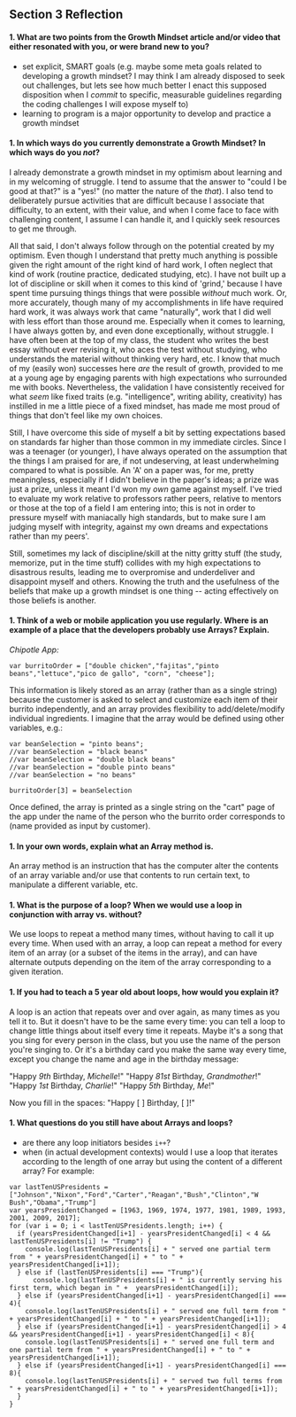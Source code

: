 ## Section 3 Reflection

#### 1. What are two points from the Growth Mindset article and/or video that either resonated with you, or were brand new to you?

- set explicit, SMART goals (e.g. maybe some meta goals related to developing a growth mindset? I may think I am already disposed to seek out challenges, but lets see how much better I enact this supposed disposition when I *commit* to specific, measurable guidelines regarding the coding challenges I will expose myself to)
- learning to program is a major opportunity to develop and practice a growth mindset


#### 1. In which ways do you currently demonstrate a Growth Mindset? In which ways do you _not_?

I already demonstrate a growth mindset in my optimism about learning and in my welcoming of struggle. I tend to assume that the answer to "could I be good at that?" is a "yes!" (no matter the nature of the *that*). I also tend to deliberately pursue activities that are difficult because I associate that difficulty, to an extent, with their value, and when I come face to face with challenging content, I assume I can handle it, and I quickly seek resources to get me through.

All that said, I don't always follow through on the potential created by my optimism. Even though I understand that pretty much anything is possible given the right amount of the right kind of hard work, I often neglect that kind of work (routine practice, dedicated studying, etc). I have not built up a lot of discipline or skill when it comes to this kind of 'grind,' because I have spent time pursuing things things that were possible *without* much work. Or, more accurately, though many of my accomplishments in life have required hard work, it was always work that came "naturally", work that I did well with less effort than those around me. Especially when it comes to learning, I have always gotten by, and even done exceptionally, without struggle. I have often been at the top of my class, the student who writes the best essay without ever revising it, who aces the test without studying, who understands the material without thinking very hard, etc. I know that much of my (easily won) successes here *are* the result of growth, provided to me at a young age by engaging parents with high expectations who surrounded me with books.  Nevertheless, the validation I have consistently received for what *seem* like fixed traits (e.g. "intelligence", writing ability, creativity) has instilled in me a little piece of a fixed mindset, has made me most proud of things that don't feel like my own choices.

Still, I have overcome this side of myself a bit by setting expectations based on standards far higher than those common in my immediate circles. Since I was a teenager (or younger), I have always operated on the assumption that the things I am praised for are, if not undeserving, at least underwhelming compared to what is possible. An 'A' on a paper was, for me, pretty meaningless, especially if I didn't believe in the paper's ideas; a prize was just a prize, unless it meant I'd won my *own* game against myself. I've tried to evaluate my work relative to professors rather peers, relative to mentors or those at the top of a field I am entering into; this is not in order to pressure myself with maniacally high standards, but to make sure I am judging myself with integrity, against my own dreams and expectations rather than my peers'.

Still, sometimes my lack of discipline/skill at the nitty gritty stuff (the study, memorize, put in the time stuff) collides with my high expectations to disastrous results, leading me to overpromise and underdeliver and disappoint myself and others. Knowing the truth and the usefulness of the beliefs that make up a growth mindset is one thing -- acting effectively on those beliefs is another.

#### 1. Think of a web or mobile application you use regularly. Where is an example of a place that the developers probably use Arrays? Explain.

*Chipotle App:*
```
var burritoOrder = ["double chicken","fajitas","pinto beans","lettuce","pico de gallo", "corn", "cheese"];
```
This information is likely stored as an array (rather than as a single string) because the customer is asked to select and customize each item of their burrito independently, and an array provides flexibility to add/delete/modify individual ingredients.
I imagine that the array would be defined using other variables, e.g.:
```
var beanSelection = "pinto beans";
//var beanSelection = "black beans"
//var beanSelection = "double black beans"
//var beanSelection = "double pinto beans"
//var beanSelection = "no beans"

burritoOrder[3] = beanSelection
```
Once defined, the array is printed as a single string on the "cart" page of the app under the name of the person who the burrito order corresponds to (name provided as input by customer).


#### 1. In your own words, explain what an Array method is.

An array method is an instruction that has the computer alter the contents of an array variable and/or use that contents to run certain text, to manipulate a different variable, etc.

#### 1. What is the purpose of a loop? When we would use a loop in conjunction with array vs. without?

We use loops to repeat a method many times, without having to call it up every time.
When used with an array, a loop can repeat a method for every item of an array (or a subset of the items in the array), and can have alternate outputs depending on the item of the array corresponding to a given iteration.

#### 1. If you had to teach a 5 year old about loops, how would you explain it?

A loop is an action that repeats over and over again, as many times as you tell it to. But it doesn't have to be the same every time: you can tell a loop to change little things about itself every time it repeats. Maybe it's a song that you sing for every person in the class, but you use the name of the person you're singing to. Or it's a birthday card you make the same way every time, except you change the name and age in the birthday message:

"Happy *9th* Birthday, *Michelle*!"
"Happy *81st* Birthday, *Grandmother*!"
"Happy *1st* Birthday, *Charlie*!"
"Happy *5th* Birthday, *Me*!"

Now you fill in the spaces:
"Happy [  ] Birthday, [          ]!"

#### 1. What questions do you still have about Arrays and loops?

- are there any loop initiators besides `i++`?
- when (in actual development contexts) would I use a loop that iterates according to the length of one array but using the content of a different array? For example:

```
var lastTenUSPresidents = ["Johnson","Nixon","Ford","Carter","Reagan","Bush","Clinton","W Bush","Obama","Trump"]
var yearsPresidentChanged = [1963, 1969, 1974, 1977, 1981, 1989, 1993, 2001, 2009, 2017];
for (var i = 0; i < lastTenUSPresidents.length; i++) {
  if (yearsPresidentChanged[i+1] - yearsPresidentChanged[i] < 4 && lastTenUSPresidents[i] != "Trump") {
    console.log(lastTenUSPresidents[i] + " served one partial term from " + yearsPresidentChanged[i] + " to " + yearsPresidentChanged[i+1]);
  } else if (lastTenUSPresidents[i] === "Trump"){
      console.log(lastTenUSPresidents[i] + " is currently serving his first term, which began in " +  yearsPresidentChanged[i]);
  } else if (yearsPresidentChanged[i+1] - yearsPresidentChanged[i] === 4){
    console.log(lastTenUSPresidents[i] + " served one full term from " + yearsPresidentChanged[i] + " to " + yearsPresidentChanged[i+1]);
  } else if (yearsPresidentChanged[i+1] - yearsPresidentChanged[i] > 4 && yearsPresidentChanged[i+1] - yearsPresidentChanged[i] < 8){
    console.log(lastTenUSPresidents[i] + " served one full term and one partial term from " + yearsPresidentChanged[i] + " to " + yearsPresidentChanged[i+1]);
  } else if (yearsPresidentChanged[i+1] - yearsPresidentChanged[i] === 8){
    console.log(lastTenUSPresidents[i] + " served two full terms from " + yearsPresidentChanged[i] + " to " + yearsPresidentChanged[i+1]);
  }
}
```
